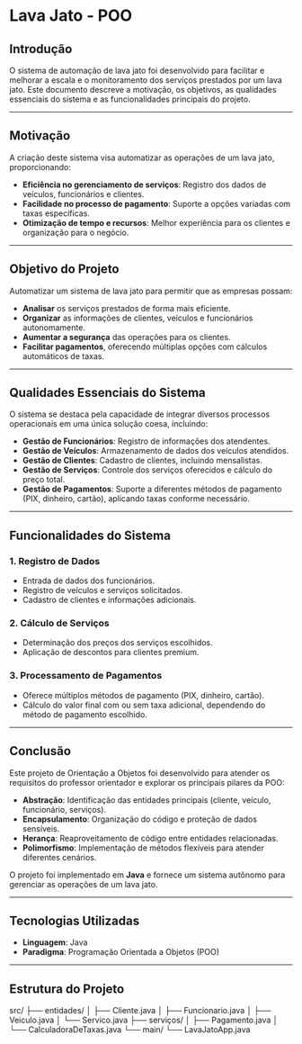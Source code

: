 # Lava Jato - POO

## Introdução
O sistema de automação de lava jato foi desenvolvido para facilitar e melhorar a escala e o monitoramento dos serviços prestados por um lava jato. Este documento descreve a motivação, os objetivos, as qualidades essenciais do sistema e as funcionalidades principais do projeto.

---

## Motivação
A criação deste sistema visa automatizar as operações de um lava jato, proporcionando:
- **Eficiência no gerenciamento de serviços**: Registro dos dados de veículos, funcionários e clientes.
- **Facilidade no processo de pagamento**: Suporte a opções variadas com taxas específicas.
- **Otimização de tempo e recursos**: Melhor experiência para os clientes e organização para o negócio.

---

## Objetivo do Projeto
Automatizar um sistema de lava jato para permitir que as empresas possam:
- **Analisar** os serviços prestados de forma mais eficiente.
- **Organizar** as informações de clientes, veículos e funcionários autonomamente.
- **Aumentar a segurança** das operações para os clientes.
- **Facilitar pagamentos**, oferecendo múltiplas opções com cálculos automáticos de taxas.

---

## Qualidades Essenciais do Sistema
O sistema se destaca pela capacidade de integrar diversos processos operacionais em uma única solução coesa, incluindo:

- **Gestão de Funcionários**: Registro de informações dos atendentes.
- **Gestão de Veículos**: Armazenamento de dados dos veículos atendidos.
- **Gestão de Clientes**: Cadastro de clientes, incluindo mensalistas.
- **Gestão de Serviços**: Controle dos serviços oferecidos e cálculo do preço total.
- **Gestão de Pagamentos**: Suporte a diferentes métodos de pagamento (PIX, dinheiro, cartão), aplicando taxas conforme necessário.

---

## Funcionalidades do Sistema
### 1. **Registro de Dados**
- Entrada de dados dos funcionários.
- Registro de veículos e serviços solicitados.
- Cadastro de clientes e informações adicionais.

### 2. **Cálculo de Serviços**
- Determinação dos preços dos serviços escolhidos.
- Aplicação de descontos para clientes premium.

### 3. **Processamento de Pagamentos**
- Oferece múltiplos métodos de pagamento (PIX, dinheiro, cartão).
- Cálculo do valor final com ou sem taxa adicional, dependendo do método de pagamento escolhido.

---

## Conclusão
Este projeto de Orientação a Objetos foi desenvolvido para atender os requisitos do professor orientador e explorar os principais pilares da POO:
- **Abstração**: Identificação das entidades principais (cliente, veículo, funcionário, serviços).
- **Encapsulamento**: Organização do código e proteção de dados sensíveis.
- **Herança**: Reaproveitamento de código entre entidades relacionadas.
- **Polimorfismo**: Implementação de métodos flexíveis para atender diferentes cenários.

O projeto foi implementado em **Java** e fornece um sistema autônomo para gerenciar as operações de um lava jato.

---

## Tecnologias Utilizadas
- **Linguagem**: Java
- **Paradigma**: Programação Orientada a Objetos (POO)

---

## Estrutura do Projeto
src/
├── entidades/
│   ├── Cliente.java
│   ├── Funcionario.java
│   ├── Veiculo.java
│   └── Servico.java
├── serviços/
│   ├── Pagamento.java
│   └── CalculadoraDeTaxas.java
└── main/
    └── LavaJatoApp.java
